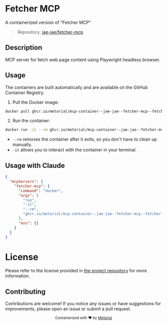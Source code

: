 
# Fetcher MCP

A containerized version of "Fetcher MCP"

> Repository: [jae-jae/fetcher-mcp](https://github.com/jae-jae/fetcher-mcp)

## Description

MCP server for fetch web page content using Playwright headless browser.


## Usage

The containers are built automatically and are available on the GitHub Container Registry.

1. Pull the Docker image:

```bash
docker pull ghcr.io/metorial/mcp-container--jae-jae--fetcher-mcp--fetcher-mcp
```

2. Run the container:

```bash
docker run -it --rm ghcr.io/metorial/mcp-container--jae-jae--fetcher-mcp--fetcher-mcp 
```

- `--rm` removes the container after it exits, so you don't have to clean up manually.
- `-it` allows you to interact with the container in your terminal.



## Usage with Claude

```json
{
  "mcpServers": {
    "fetcher-mcp": {
      "command": "docker",
      "args": [
        "run",
        "-it",
        "--rm",
        "ghcr.io/metorial/mcp-container--jae-jae--fetcher-mcp--fetcher-mcp"
      ],
      "env": {}
    }
  }
}
```

# License

Please refer to the license provided in [the project repository](https://github.com/jae-jae/fetcher-mcp) for more information.

## Contributing

Contributions are welcome! If you notice any issues or have suggestions for improvements, please open an issue or submit a pull request.

<div align="center">
  <sub>Containerized with ❤️ by <a href="https://metorial.com">Metorial</a></sub>
</div>
  